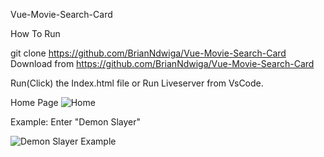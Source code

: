 Vue-Movie-Search-Card

How To Run

git clone https://github.com/BrianNdwiga/Vue-Movie-Search-Card Download from https://github.com/BrianNdwiga/Vue-Movie-Search-Card

Run(Click) the Index.html file or Run Liveserver from VsCode.

Home Page
![Home](https://user-images.githubusercontent.com/67043559/123598338-10979780-d7fd-11eb-93de-701c440be4f2.png)

Example: Enter "Demon Slayer"

![Demon Slayer Example](https://user-images.githubusercontent.com/67043559/123598623-6409e580-d7fd-11eb-9714-55b6a3fc08a9.png)



